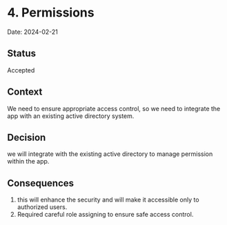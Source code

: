 # 4. Permissions

Date: 2024-02-21

## Status

Accepted

## Context

We need to ensure appropriate access control, so we need to integrate the app with an existing active directory system.

## Decision

we will integrate with the existing active directory to manage permission within the app.

## Consequences

1. this will enhance the security and will make it accessible only to authorized users.
2. Required careful role assigning to ensure safe access control.
